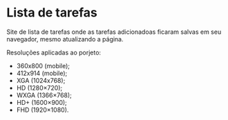 # Lista de tarefas

Site de lista de tarefas onde as tarefas adicionadoas ficaram salvas em seu navegador, mesmo atualizando a página.

Resoluções aplicadas ao porjeto:

- 360x800 (mobile);
- 412x914 (mobile);
- XGA (1024x768);
- HD (1280×720);
- WXGA (1366×768);
- HD+ (1600×900);
- FHD (1920×1080).
